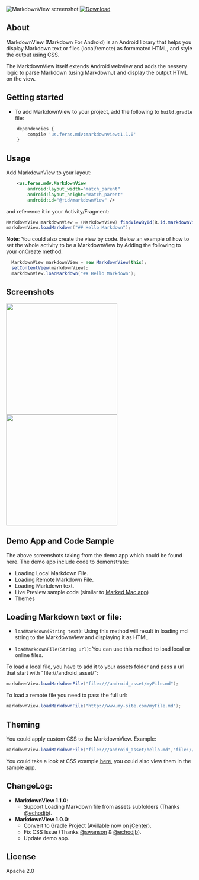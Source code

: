 
![MarkdownView screenshot](http://i.imgur.com/EDDSxZK.jpg)
[![Download](https://api.bintray.com/packages/falnatsheh/maven/MarkdownView/images/download.svg)](https://bintray.com/falnatsheh/maven/MarkdownView/_latestVersion)

## About

MarkdownView (Markdown For Android) is an Android library that helps you display Markdown text or files (local/remote) as formmated HTML, and style the output using CSS. 

The MarkdownView itself extends Android webview and adds the nessery logic to parse Markdown (using MarkdownJ) and display the output HTML on the view. 

## Getting started

- To add MarkdownView to your project, add the following to `build.gradle` file:

```javascript
	dependencies {
	    compile 'us.feras.mdv:markdownview:1.1.0'
	}
```

## Usage

Add MarkdownView to your layout:

```xml
    <us.feras.mdv.MarkdownView
        android:layout_width="match_parent"
        android:layout_height="match_parent"
        android:id="@+id/markdownView" />
```

and reference it in your Activity/Fragment:

```java
MarkdownView markdownView = (MarkdownView) findViewById(R.id.markdownView);
markdownView.loadMarkdown("## Hello Markdown");
```

**Note**:
You could also create the view by code. Below an example of how to set the whole activity to be a MarkdownView by Adding the following to your onCreate method:

```java
  MarkdownView markdownView = new MarkdownView(this);
  setContentView(markdownView);
  markdownView.loadMarkdown("## Hello Markdown");
```

## Screenshots

<img src="http://i.imgur.com/gY8eXaj.jpg" width="300">
<img src="http://i.imgur.com/ETHYbCv.jpg" width="300">

## Demo App and Code Sample

The above screenshots taking from the demo app which could be found here. The demo app include code to demonstrate:

- Loading Local Markdown File. 
- Loading Remote Markdown File. 
- Loading Markdown text.
- Live Preview sample code (similar to [Marked Mac app](http://marked2app.com/))
- Themes

## Loading Markdown text or file:

- `loadMarkdown(String text)`:
Using this method will result in loading md string to the MarkdownView and displaying it as HTML.

 
- `loadMarkdownFile(String url)`:
You can use this method to load local or online files.

To load a local file, you have to add it to your assets folder and pass a url that start with "file:///android_asset/":

```java
markdownView.loadMarkdownFile("file:///android_asset/myFile.md");
```

To load a remote file you need to pass the full url:

```java
markdownView.loadMarkdownFile("http://www.my-site.com/myFile.md");
```

## Theming

You could apply custom CSS to the MarkdownView. Example:

```java
markdownView.loadMarkdownFile("file:///android_asset/hello.md","file:///android_asset/MyCustomTheme.css");
```
You could take a look at CSS example [here](https://github.com/falnatsheh/MarkdownView/tree/master/MarkdownViewDemo/assets/markdown_css_themes), you could also view them in the sample app.

## ChangeLog:

- **MarkdownView 1.1.0**:
	- Support Loading Markdown file from assets subfolders (Thanks [@echodjb](https://github.com/DiegoRosado)). 
- **MarkdownView 1.0.0**:
	- Convert to Gradle Project (Avillable now on [jCenter](https://bintray.com/falnatsheh/maven/MarkdownView/view)). 
	- Fix CSS Issue (Thanks [@swanson](https://github.com/swanson) & [@echodjb](https://github.com/echodjb)). 
	- Update demo app.

						
## License
Apache 2.0
